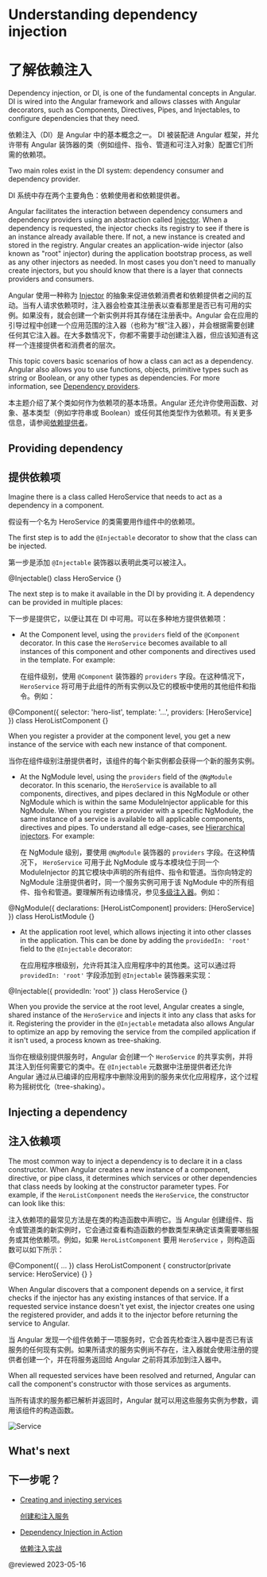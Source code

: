 # Understanding dependency injection

# 了解依赖注入

Dependency injection, or DI, is one of the fundamental concepts in Angular. DI is wired into the Angular framework and allows classes with Angular decorators, such as Components, Directives, Pipes, and Injectables, to configure dependencies that they need. 

依赖注入（DI）是 Angular 中的基本概念之一。 DI 被装配进 Angular 框架，并允许带有 Angular 装饰器的类（例如组件、指令、管道和可注入对象）配置它们所需的依赖项。

Two main roles exist in the DI system: dependency consumer and dependency provider. 

DI 系统中存在两个主要角色：依赖使用者和依赖提供者。

Angular facilitates the interaction between dependency consumers and dependency providers using an abstraction called [Injector](guide/glossary#injector). When a dependency is requested, the injector checks its registry to see if there is an instance already available there. If not, a new instance is created and stored in the registry. Angular creates an application-wide injector \(also known as "root" injector\) during the application bootstrap process, as well as any other injectors as needed. In most cases you don't need to manually create injectors, but you should know that there is a layer that connects providers and consumers.

Angular 使用一种称为 [Injector](guide/glossary#injector) 的抽象来促进依赖消费者和依赖提供者之间的互动。当有人请求依赖项时，注入器会检查其注册表以查看那里是否已有可用的实例。如果没有，就会创建一个新实例并将其存储在注册表中。Angular 会在应用的引导过程中创建一个应用范围的注入器（也称为“根”注入器），并会根据需要创建任何其它注入器。在大多数情况下，你都不需要手动创建注入器，但应该知道有这样一个连接提供者和消费者的层次。

This topic covers basic scenarios of how a class can act as a dependency. Angular also allows you to use functions, objects, primitive types such as string or Boolean, or any other types as dependencies. For more information, see [Dependency providers](guide/dependency-injection-providers).

本主题介绍了某个类如何作为依赖项的基本场景。Angular 还允许你使用函数、对象、基本类型（例如字符串或 Boolean）或任何其他类型作为依赖项。有关更多信息，请参阅[依赖提供者](guide/dependency-injection-providers)。

## Providing dependency

## 提供依赖项

Imagine there is a class called HeroService that needs to act as a dependency in a component.

假设有一个名为 HeroService 的类需要用作组件中的依赖项。

The first step is to add the `@Injectable` decorator to show that the class can be injected.

第一步是添加 `@Injectable` 装饰器以表明此类可以被注入。

<code-example language="typescript">
@Injectable()
class HeroService {}
</code-example>

The next step is to make it available in the DI by providing it.  A dependency can be provided in multiple places:

下一步是提供它，以便让其在 DI 中可用。可以在多种地方提供依赖项：

* At the Component level, using the `providers` field of the `@Component` decorator. In this case the `HeroService` becomes available to all instances of this component and other components and directives used in the template. For example:

  在组件级别，使用 `@Component` 装饰器的 `providers` 字段。在这种情况下，`HeroService` 将可用于此组件的所有实例以及它的模板中使用的其他组件和指令。例如：

<code-example language="typescript">
@Component({
  selector: 'hero-list',
  template: '...',
  providers: [HeroService]
})
class HeroListComponent {}
</code-example>

When you register a provider at the component level, you get a new instance of the service with each new instance of that component.

当你在组件级别注册提供者时，该组件的每个新实例都会获得一个新的服务实例。

* At the NgModule level, using the `providers` field of the `@NgModule` decorator. In this scenario, the `HeroService` is available to all components, directives, and pipes declared in this NgModule or other NgModule which is within the same ModuleInjector applicable for this NgModule. When you register a provider with a specific NgModule, the same instance of a service is available to all applicable components, directives and pipes.
  To understand all edge-cases, see [Hierarchical injectors](guide/hierarchical-dependency-injection). For example:

  在 NgModule 级别，要使用 `@NgModule` 装饰器的 `providers` 字段。在这种情况下， `HeroService` 可用于此 NgModule 或与本模块位于同一个 ModuleInjector 的其它模块中声明的所有组件、指令和管道。当你向特定的 NgModule 注册提供者时，同一个服务实例可用于该 NgModule 中的所有组件、指令和管道。要理解所有边缘情况，参见[多级注入器](guide/hierarchical-dependency-injection)。例如：

<code-example language="typescript">
@NgModule({
  declarations: [HeroListComponent]
  providers: [HeroService]
})
class HeroListModule {}
</code-example>

* At the application root level, which allows injecting it into other classes in the application. This can be done by adding the `providedIn: 'root'` field to the `@Injectable` decorator:

  在应用程序根级别，允许将其注入应用程序中的其他类。这可以通过将 `providedIn: 'root'` 字段添加到 `@Injectable` 装饰器来实现：

<code-example language="typescript">
@Injectable({
  providedIn: 'root'
})
class HeroService {}
</code-example>

When you provide the service at the root level, Angular creates a single, shared instance of the `HeroService` and injects it into any class that asks for it. Registering the provider in the `@Injectable` metadata also allows Angular to optimize an app by removing the service from the compiled application if it isn't used, a process known as tree-shaking.

当你在根级别提供服务时，Angular 会创建一个 `HeroService` 的共享实例，并将其注入到任何需要它的类中。在 `@Injectable` 元数据中注册提供者还允许 Angular 通过从已编译的应用程序中删除没用到的服务来优化应用程序，这个过程称为摇树优化（tree-shaking）。

## Injecting a dependency

## 注入依赖项

The most common way to inject a dependency is to declare it in a class constructor. When Angular creates a new instance of a component, directive, or pipe class, it determines which services or other dependencies that class needs by looking at the constructor parameter types. For example, if the `HeroListComponent` needs the `HeroService`, the constructor can look like this:

注入依赖项的最常见方法是在类的构造函数中声明它。当 Angular 创建组件、指令或管道类的新实例时，它会通过查看构造函数的参数类型来确定该类需要哪些服务或其他依赖项。例如，如果 `HeroListComponent` 要用 `HeroService` ，则构造函数可以如下所示：

<code-example language="typescript">
@Component({ … })
class HeroListComponent {
  constructor(private service: HeroService) {}
}
</code-example>

When Angular discovers that a component depends on a service, it first checks if the injector has any existing instances of that service. If a requested service instance doesn't yet exist, the injector creates one using the registered provider, and adds it to the injector before returning the service to Angular.

当 Angular 发现一个组件依赖于一项服务时，它会首先检查注入器中是否已有该服务的任何现有实例。如果所请求的服务实例尚不存在，注入器就会使用注册的提供者创建一个，并在将服务返回给 Angular 之前将其添加到注入器中。

When all requested services have been resolved and returned, Angular can call the component's constructor with those services as arguments.

当所有请求的服务都已解析并返回时，Angular 就可以用这些服务实例为参数，调用该组件的构造函数。

<div class="lightbox">
  <img src="generated/images/guide/architecture/injector-injects.png" alt="Service" class="left">
</div>

## What's next

## 下一步呢？

* [Creating and injecting services](guide/creating-injectable-service)

  [创建和注入服务](guide/creating-injectable-service)

* [Dependency Injection in Action](guide/dependency-injection-in-action)

  [依赖注入实战](guide/dependency-injection-in-action)

@reviewed 2023-05-16
